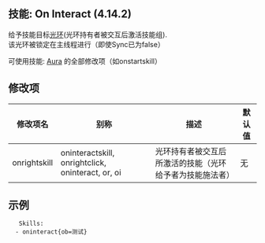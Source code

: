 技能: On Interact (4.14.2)
--------------------------

给予技能目标[光环](技能/列表/Aura)(光环持有者被交互后激活技能组).  
该光环被锁定在主线程进行（即使Sync已为false）

可使用技能: [Aura](/技能/列表/aura) 的全部修改项（如onstartskill）

修改项
----------

| 修改项名 | 别称    | 描述                                                                                                    | 默认值 |
|-----------|------------|----------------------------------------------------------------------------------------------------------------|---------------|
| onrightskill | oninteractskill, onrightclick, oninteract, or, oi | 光环持有者被交互后所激活的技能（光环给予者为技能施法者） | 无 |

示例
--------

       Skills:
      - oninteract{ob=测试}